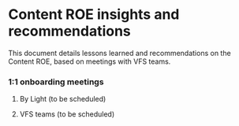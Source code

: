 # Content ROE insights and recommendations

This document details lessons learned and recommendations on the Content ROE, based on meetings with VFS teams. 

### 1:1 onboarding meetings
1. By Light (to be scheduled) 

2. VFS teams (to be scheduled)
